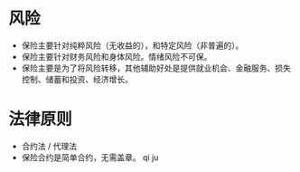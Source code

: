 # 风险
- 保险主要针对纯粹风险（无收益的），和特定风险（非普遍的）。
- 保险主要针对财务风险和身体风险。情绪风险不可保。
- 保险主要是为了将风险转移，其他辅助好处是提供就业机会、金融服务、损失控制、储蓄和投资、经济增长。
# 法律原则
- 合约法 / 代理法
- 保险合约是简单合约，无需盖章。  qi ju
